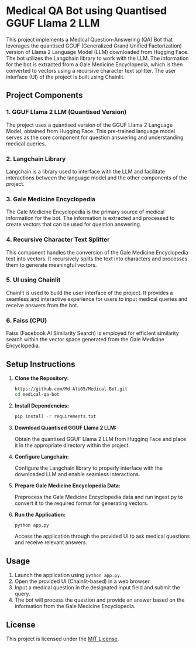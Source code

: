 # Medical QA Bot using Quantised GGUF Llama 2 LLM

This project implements a Medical Question-Answering (QA) Bot that leverages the quantised GGUF (Generalized Grand Unified Factorization) version of Llama 2 Language Model (LLM) downloaded from Hugging Face. The bot utilizes the Langchain library to work with the LLM. The information for the bot is extracted from a Gale Medicine Encyclopedia, which is then converted to vectors using a recursive character text splitter. The user interface (UI) of the project is built using Chainlit.

## Project Components

### 1. GGUF Llama 2 LLM (Quantised Version)

The project uses a quantised version of the GGUF Llama 2 Language Model, obtained from Hugging Face. This pre-trained language model serves as the core component for question answering and understanding medical queries.

### 2. Langchain Library

Langchain is a library used to interface with the LLM and facilitate interactions between the language model and the other components of the project.

### 3. Gale Medicine Encyclopedia

The Gale Medicine Encyclopedia is the primary source of medical information for the bot. The information is extracted and processed to create vectors that can be used for question answering.

### 4. Recursive Character Text Splitter

This component handles the conversion of the Gale Medicine Encyclopedia text into vectors. It recursively splits the text into characters and processes them to generate meaningful vectors.

### 5. UI using Chainlit

Chainlit is used to build the user interface of the project. It provides a seamless and interactive experience for users to input medical queries and receive answers from the bot.

### 6. Faiss (CPU)

Faiss (Facebook AI Similarity Search) is employed for efficient similarity search within the vector space generated from the Gale Medicine Encyclopedia.

## Setup Instructions

1. **Clone the Repository:**

   ```sh
   https://github.com/Md-Ali05/Medical-Bot.git
   cd medical-qa-bot
   ```

2. **Install Dependencies:**

   ```sh
   pip install -r requirements.txt
   ```

3. **Download Quantised GGUF Llama 2 LLM:**

   Obtain the quantised GGUF Llama 2 LLM from Hugging Face and place it in the appropriate directory within the project.

4. **Configure Langchain:**

   Configure the Langchain library to properly interface with the downloaded LLM and enable seamless interactions.

5. **Prepare Gale Medicine Encyclopedia Data:**

   Preprocess the Gale Medicine Encyclopedia data and run ingest.py to convert it to the required format for generating vectors.

6. **Run the Application:**

   ```sh
   python app.py
   ```

   Access the application through the provided UI to ask medical questions and receive relevant answers.

## Usage

1. Launch the application using `python app.py`.
2. Open the provided UI (Chainlit-based) in a web browser.
3. Input a medical question in the designated input field and submit the query.
4. The bot will process the question and provide an answer based on the information from the Gale Medicine Encyclopedia.


## License

This project is licensed under the [MIT License](LICENSE).
